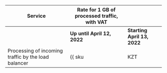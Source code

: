 | Service | Rate for 1 GB of processed traffic, with VAT | |
| ----- | ----- | ----- |
| | **Up until April 12, 2022** | **Starting April 13, 2022** |
| Processing of incoming traffic by the load balancer | {{ sku|KZT|nlb.vip_bytes.ingress|string }} | ₸1.2 |
